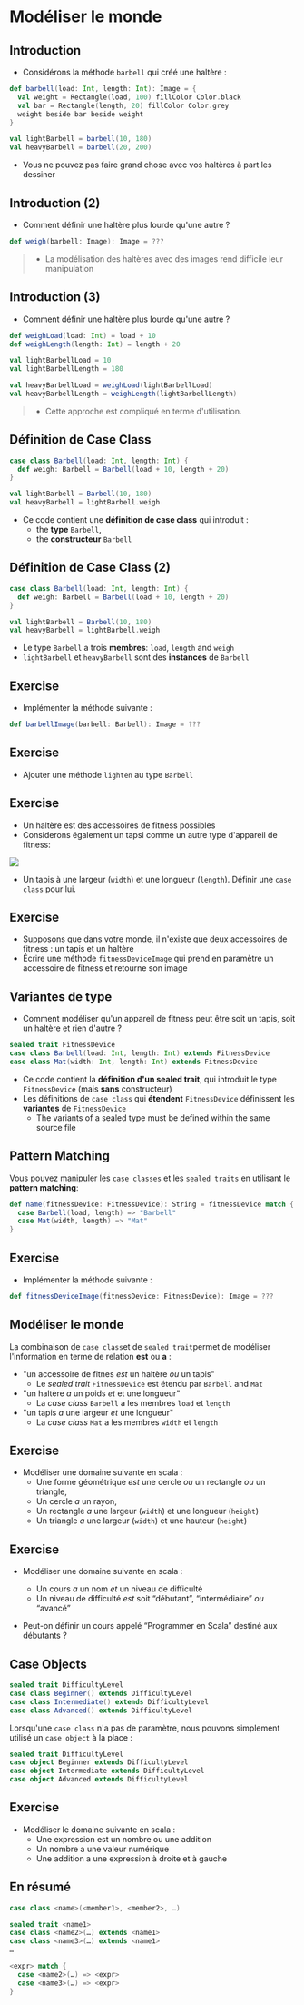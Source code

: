 # Modéliser le monde

## Introduction

- Considérons la méthode `barbell` qui créé une haltère :

~~~ scala
def barbell(load: Int, length: Int): Image = {
  val weight = Rectangle(load, 100) fillColor Color.black
  val bar = Rectangle(length, 20) fillColor Color.grey
  weight beside bar beside weight
}

val lightBarbell = barbell(10, 180)
val heavyBarbell = barbell(20, 200)
~~~

- Vous ne pouvez pas faire grand chose avec vos haltères à part les dessiner

## Introduction (2)

- Comment définir une haltère plus lourde qu'une autre ?

~~~ scala
def weigh(barbell: Image): Image = ???
~~~

> - La modélisation des haltères avec des images rend difficile leur manipulation

## Introduction (3)

- Comment définir une haltère plus lourde qu'une autre ?

~~~ scala
def weighLoad(load: Int) = load + 10
def weighLength(length: Int) = length + 20

val lightBarbellLoad = 10
val lightBarbellLength = 180

val heavyBarbellLoad = weighLoad(lightBarbellLoad)
val heavyBarbellLength = weighLength(lightBarbellLength)
~~~

> - Cette approche est compliqué en terme d'utilisation.

## Définition de Case Class

~~~ scala
case class Barbell(load: Int, length: Int) {
  def weigh: Barbell = Barbell(load + 10, length + 20)
}

val lightBarbell = Barbell(10, 180)
val heavyBarbell = lightBarbell.weigh
~~~

- Ce code contient une **définition de case class** qui introduit :
    - the **type** `Barbell`,
    - the **constructeur** `Barbell`

## Définition de Case Class (2)

~~~ scala
case class Barbell(load: Int, length: Int) {
  def weigh: Barbell = Barbell(load + 10, length + 20)
}

val lightBarbell = Barbell(10, 180)
val heavyBarbell = lightBarbell.weigh
~~~

- Le type `Barbell` a trois **membres**: `load`, `length` and `weigh`
- `lightBarbell` et `heavyBarbell` sont des **instances** de `Barbell`

## Exercise

- Implémenter la méthode suivante :

~~~ scala
def barbellImage(barbell: Barbell): Image = ???
~~~

## Exercise

- Ajouter une méthode `lighten` au type `Barbell`

## Exercise

- Un haltère est des accessoires de fitness possibles
- Considerons également un tapsi comme un autre type d'appareil de fitness:

![](mat.png)

- Un tapis à une largeur (`width`) et une longueur (`length`). Définir une `case class` pour lui.

## Exercise

- Supposons que dans votre monde, il n'existe que deux accessoires de fitness : un tapis et un haltère
- Écrire une méthode `fitnessDeviceImage` qui prend en paramètre un accessoire de fitness et retourne son image

## Variantes de type

- Comment modéliser qu'un appareil de fitness peut être soit un tapis, soit un haltère et rien d'autre ?

~~~ scala
sealed trait FitnessDevice
case class Barbell(load: Int, length: Int) extends FitnessDevice
case class Mat(width: Int, length: Int) extends FitnessDevice
~~~

- Ce code contient la **définition d'un sealed trait**, qui introduit le type `FitnessDevice` (mais **sans** constructeur)
- Les définitions de `case class` qui **étendent** `FitnessDevice` définissent les **variantes** de `FitnessDevice`
    - The variants of a sealed type must be defined within the same source file

## Pattern Matching

Vous pouvez manipuler les `case classes` et les `sealed traits` en utilisant le **pattern matching**:

~~~ scala
def name(fitnessDevice: FitnessDevice): String = fitnessDevice match {
  case Barbell(load, length) => "Barbell"
  case Mat(width, length) => "Mat"
}
~~~

## Exercise

- Implémenter la méthode suivante :

~~~ scala
def fitnessDeviceImage(fitnessDevice: FitnessDevice): Image = ???
~~~

## Modéliser le monde

La combinaison de `case class`et de `sealed trait`permet de modéliser l'information en terme de relation **est** ou **a** :

- "un accessoire de fitnes *est* un haltère *ou* un tapis"
    - Le _sealed trait_ `FitnessDevice` est étendu par `Barbell` and `Mat`
- "un haltère *a* un poids *et* et une longueur"
    - La _case class_ `Barbell` a les membres `load` et `length`
- "un tapis *a* une largeur *et* une longueur"
    - La _case class_ `Mat` a les membres `width` et `length`

## Exercise

- Modéliser une domaine suivante en scala :
    - Une forme géométrique *est* une cercle *ou* un rectangle *ou* un triangle,
    - Un cercle *a* un rayon,
    - Un rectangle *a* une largeur (`width`) et une longueur (`height`)
    - Un triangle *a* une largeur (`width`) et une hauteur (`height`)

## Exercise

- Modéliser une domaine suivante en scala :
    - Un cours *a* un nom *et* un niveau de difficulté
    - Un niveau de difficulté *est* soit “débutant”, “intermédiaire” *ou* “avancé”

- Peut-on définir un cours appelé “Programmer en Scala” destiné aux débutants ?

## Case Objects

~~~ scala
sealed trait DifficultyLevel
case class Beginner() extends DifficultyLevel
case class Intermediate() extends DifficultyLevel
case class Advanced() extends DifficultyLevel
~~~

Lorsqu'une `case class` n'a pas de paramètre, nous pouvons simplement utilisé un `case object` à la place :

~~~ scala
sealed trait DifficultyLevel
case object Beginner extends DifficultyLevel
case object Intermediate extends DifficultyLevel
case object Advanced extends DifficultyLevel
~~~

## Exercise

- Modéliser le domaine suivante en scala :
    - Une expression est un nombre ou une addition 
    - Un nombre a une valeur numérique
    - Une addition a une expression à droite et à gauche

## En résumé

~~~ scala
case class <name>(<member1>, <member2>, …)
~~~

~~~ scala
sealed trait <name1>
case class <name2>(…) extends <name1>
case class <name3>(…) extends <name1>
…
~~~

~~~ scala
<expr> match {
  case <name2>(…) => <expr>
  case <name3>(…) => <expr>
}
~~~
